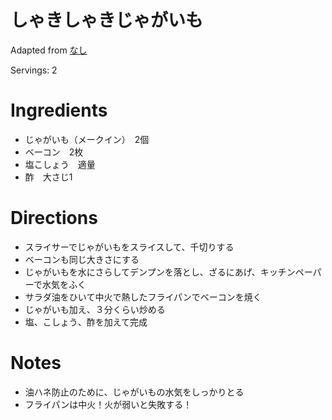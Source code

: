 # しゃきしゃきじゃがいも

Adapted from [なし](#)

Servings: 2

# Ingredients
- じゃがいも（メークイン）　2個
- ベーコン　2枚
- 塩こしょう　適量
- 酢　大さじ1

# Directions
- スライサーでじゃがいもをスライスして、千切りする
- ベーコンも同じ大きさにする
- じゃがいもを水にさらしてデンプンを落とし、ざるにあげ、キッチンペーパーで水気をふく
- サラダ油をひいて中火で熱したフライパンでベーコンを焼く
- じゃがいも加え、３分くらい炒める
- 塩、こしょう、酢を加えて完成

# Notes
- 油ハネ防止のために、じゃがいもの水気をしっかりとる
- フライパンは中火！火が弱いと失敗する！
